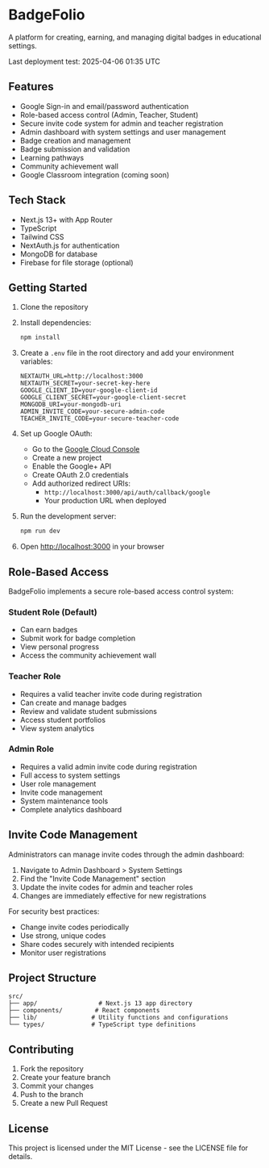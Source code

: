 # BadgeFolio

A platform for creating, earning, and managing digital badges in educational settings.

Last deployment test: 2025-04-06 01:35 UTC

## Features

- Google Sign-in and email/password authentication
- Role-based access control (Admin, Teacher, Student)
- Secure invite code system for admin and teacher registration
- Admin dashboard with system settings and user management
- Badge creation and management
- Badge submission and validation
- Learning pathways
- Community achievement wall
- Google Classroom integration (coming soon)

## Tech Stack

- Next.js 13+ with App Router
- TypeScript
- Tailwind CSS
- NextAuth.js for authentication
- MongoDB for database
- Firebase for file storage (optional)

## Getting Started

1. Clone the repository
2. Install dependencies:
   ```bash
   npm install
   ```

3. Create a `.env` file in the root directory and add your environment variables:
   ```
   NEXTAUTH_URL=http://localhost:3000
   NEXTAUTH_SECRET=your-secret-key-here
   GOOGLE_CLIENT_ID=your-google-client-id
   GOOGLE_CLIENT_SECRET=your-google-client-secret
   MONGODB_URI=your-mongodb-uri
   ADMIN_INVITE_CODE=your-secure-admin-code
   TEACHER_INVITE_CODE=your-secure-teacher-code
   ```

4. Set up Google OAuth:
   - Go to the [Google Cloud Console](https://console.cloud.google.com)
   - Create a new project
   - Enable the Google+ API
   - Create OAuth 2.0 credentials
   - Add authorized redirect URIs:
     - `http://localhost:3000/api/auth/callback/google`
     - Your production URL when deployed

5. Run the development server:
   ```bash
   npm run dev
   ```

6. Open [http://localhost:3000](http://localhost:3000) in your browser

## Role-Based Access

BadgeFolio implements a secure role-based access control system:

### Student Role (Default)
- Can earn badges
- Submit work for badge completion
- View personal progress
- Access the community achievement wall

### Teacher Role
- Requires a valid teacher invite code during registration
- Can create and manage badges
- Review and validate student submissions
- Access student portfolios
- View system analytics

### Admin Role
- Requires a valid admin invite code during registration
- Full access to system settings
- User role management
- Invite code management
- System maintenance tools
- Complete analytics dashboard

## Invite Code Management

Administrators can manage invite codes through the admin dashboard:

1. Navigate to Admin Dashboard > System Settings
2. Find the "Invite Code Management" section
3. Update the invite codes for admin and teacher roles
4. Changes are immediately effective for new registrations

For security best practices:
- Change invite codes periodically
- Use strong, unique codes
- Share codes securely with intended recipients
- Monitor user registrations

## Project Structure

```
src/
├── app/                 # Next.js 13 app directory
├── components/         # React components
├── lib/               # Utility functions and configurations
└── types/             # TypeScript type definitions
```

## Contributing

1. Fork the repository
2. Create your feature branch
3. Commit your changes
4. Push to the branch
5. Create a new Pull Request

## License

This project is licensed under the MIT License - see the LICENSE file for details. 